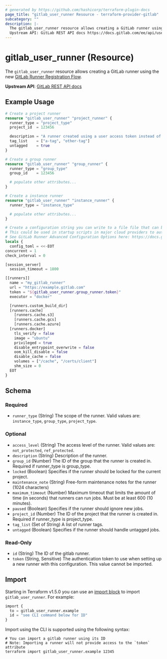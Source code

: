 ```yaml
---
# generated by https://github.com/hashicorp/terraform-plugin-docs
page_title: "gitlab_user_runner Resource - terraform-provider-gitlab"
subcategory: ""
description: |-
  The gitlab_user_runner resource allows creating a GitLab runner using the new GitLab Runner Registration Flow https://docs.gitlab.com/ee/ci/runners/new_creation_workflow.html.
  Upstream API: GitLab REST API docs https://docs.gitlab.com/ee/api/users.html#create-a-runner
---
```


# gitlab_user_runner (Resource)

The `gitlab_user_runner` resource allows creating a GitLab runner using the new [GitLab Runner Registration Flow](https://docs.gitlab.com/ee/ci/runners/new_creation_workflow.html).

**Upstream API**: [GitLab REST API docs](https://docs.gitlab.com/ee/api/users.html#create-a-runner)

## Example Usage

```terraform
# Create a project runner
resource "gitlab_user_runner" "project_runner" {
  runner_type = "project_type"
  project_id  = 123456

  description = "A runner created using a user access token instead of a registration token"
  tag_list    = ["a-tag", "other-tag"]
  untagged    = true
}

# Create a group runner
resource "gitlab_user_runner" "group_runner" {
  runner_type = "group_type"
  group_id    = 123456

  # populate other attributes...
}

# Create a instance runner
resource "gitlab_user_runner" "instance_runner" {
  runner_type = "instance_type"

  # populate other attributes...
}

# Create a configuration string you can write to a file file that can be used to start a gitlab-runner on a remote machine
# This could be used in startup scripts in major cloud providers to automatically create a runner
# See GitLab Runner Advanced Configuration Options here: https://docs.gitlab.com/runner/configuration/advanced-configuration.html
locals {
  config_toml = <<-EOT
concurrent = 1
check_interval = 0

[session_server]
  session_timeout = 1800

[[runners]]
  name = "my_gitlab_runner"
  url = "https://example.gitlab.com"
  token = "${gitlab_user_runner.group_runner.token}"
  executor = "docker"

  [runners.custom_build_dir]
  [runners.cache]
    [runners.cache.s3]
    [runners.cache.gcs]
    [runners.cache.azure]
  [runners.docker]
    tls_verify = false
    image = "ubuntu"
    privileged = true
    disable_entrypoint_overwrite = false
    oom_kill_disable = false
    disable_cache = false
    volumes = ["/cache", "/certs/client"]
    shm_size = 0
  EOT
}
```

<!-- schema generated by tfplugindocs -->
## Schema

### Required

- `runner_type` (String) The scope of the runner. Valid values are: `instance_type`, `group_type`, `project_type`.

### Optional

- `access_level` (String) The access level of the runner. Valid values are: `not_protected`, `ref_protected`.
- `description` (String) Description of the runner.
- `group_id` (Number) The ID of the group that the runner is created in. Required if runner_type is group_type.
- `locked` (Boolean) Specifies if the runner should be locked for the current project.
- `maintenance_note` (String) Free-form maintenance notes for the runner (1024 characters)
- `maximum_timeout` (Number) Maximum timeout that limits the amount of time (in seconds) that runners can run jobs. Must be at least 600 (10 minutes).
- `paused` (Boolean) Specifies if the runner should ignore new jobs.
- `project_id` (Number) The ID of the project that the runner is created in. Required if runner_type is project_type.
- `tag_list` (Set of String) A list of runner tags.
- `untagged` (Boolean) Specifies if the runner should handle untagged jobs.

### Read-Only

- `id` (String) The ID of the gitlab runner.
- `token` (String, Sensitive) The authentication token to use when setting up a new runner with this configuration. This value cannot be imported.

## Import

Starting in Terraform v1.5.0 you can use an [import block](https://developer.hashicorp.com/terraform/language/import) to import `gitlab_user_runner`. For example:
```terraform
import {
  to = gitlab_user_runner.example
  id = "see CLI command below for ID"
}
```

Import using the CLI is supported using the following syntax:

```shell
# You can import a gitlab runner using its ID
# Note: Importing a runner will not provide access to the `token` attribute
terraform import gitlab_user_runner.example 12345
```
